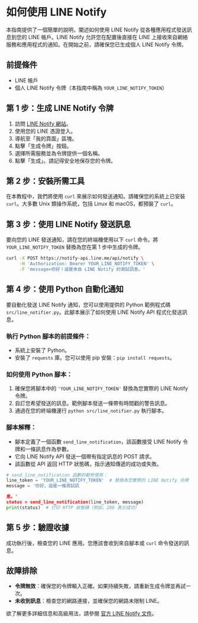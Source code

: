 # 如何使用 LINE Notify

本指南提供了一個簡單的說明，闡述如何使用 LINE Notify 從各種應用程式發送訊息到您的 LINE 帳戶。LINE Notify 允許您在配置後直接在 LINE 上接收來自網絡服務和應用程式的通知。在開始之前，請確保您已生成個人 LINE Notify 令牌。

## 前提條件

- LINE 帳戶
- 個人 LINE Notify 令牌（本指南中稱為 `YOUR_LINE_NOTIFY_TOKEN`）

## 第 1 步：生成 LINE Notify 令牌

1. 訪問 [LINE Notify 網站](https://notify-bot.line.me/zh_TW/)。
2. 使用您的 LINE 憑證登入。
3. 導航至「我的頁面」區塊。
4. 點擊「生成令牌」按鈕。
5. 選擇所需服務並為令牌提供一個名稱。
6. 點擊「生成」。請記得安全地保存您的令牌。

## 第 2 步：安裝所需工具

在本教程中，我們將使用 `curl` 來展示如何發送通知。請確保您的系統上已安裝 `curl`。大多數 Unix 類操作系統，包括 Linux 和 macOS，都預裝了 `curl`。

## 第 3 步：使用 LINE Notify 發送訊息

要向您的 LINE 發送通知，請在您的終端機使用以下 `curl` 命令。將 `YOUR_LINE_NOTIFY_TOKEN` 替換為您在第 1 步中生成的令牌。

```bash
curl -X POST https://notify-api.line.me/api/notify \
     -H 'Authorization: Bearer YOUR_LINE_NOTIFY_TOKEN' \
     -F 'message=你好！這是來自 LINE Notify 的測試訊息。'
```

## 第 4 步：使用 Python 自動化通知

要自動化發送 LINE Notify 通知，您可以使用提供的 Python 範例程式碼 `src/line_notifier.py`。此腳本展示了如何使用 LINE Notify API 程式化發送訊息。

### 執行 Python 腳本的前提條件：

- 系統上安裝了 Python。
- 安裝了 `requests` 庫。您可以使用 pip 安裝：`pip install requests`。

### 如何使用 Python 腳本：

1. 確保您將腳本中的 `'YOUR_LINE_NOTIFY_TOKEN'` 替換為您實際的 LINE Notify 令牌。
2. 自訂您希望發送的訊息。範例腳本發送一條帶有時間戳的警告訊息。
3. 通過在您的終端機運行 `python src/line_notifier.py` 執行腳本。

### 腳本解釋：

- 腳本定義了一個函數 `send_line_notification`，該函數接受 LINE Notify 令牌和一條訊息作為參數。
- 它向 LINE Notify API 發送一個帶有指定訊息的 POST 請求。
- 該函數從 API 返回 HTTP 狀態碼，指示通知傳遞的成功或失敗。

```python
# send_line_notification 函數的範例使用：
line_token = 'YOUR_LINE_NOTIFY_TOKEN'  # 替換為您實際的 LINE Notify 令牌
message = '你好，這是一條測試訊

息。'
status = send_line_notification(line_token, message)
print(status)  # 打印 HTTP 狀態碼（例如，200 表示成功）
```

## 第 5 步：驗證收據

成功執行後，檢查您的 LINE 應用。您應該會收到來自腳本或 `curl` 命令發送的訊息。

## 故障排除

- **令牌無效**：確保您的令牌輸入正確。如果持續失敗，請重新生成令牌並再試一次。
- **未收到訊息**：檢查您的網路連接，並確保您的網路未限制 LINE。

欲了解更多詳細信息和高級用法，請參閱 [官方 LINE Notify 文件](https://notify-bot.line.me/doc/en/)。